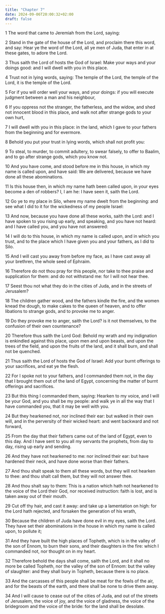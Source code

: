```yaml
---
title: "Chapter 7"
date: 2024-09-06T20:00:32+02:00
draft: false
---
```



1 The word that came to Jeremiah from the Lord, saying:

2 Stand in the gate of the house of the Lord, and proclaim there this word, and say: Hear ye the word of the Lord, all ye men of Juda, that enter in at these gates, to adore the Lord.

3 Thus saith the Lord of hosts the God of Israel: Make your ways and your doings good: and I will dwell with you in this place.

4 Trust not in lying words, saying: The temple of the Lord, the temple of the Lord, it is the temple of the Lord.

5 For if you will order well your ways, and your doings: if you will execute judgment between a man and his neighbour,

6 If you oppress not the stranger, the fatherless, and the widow, and shed not innocent blood in this place, and walk not after strange gods to your own hurt,

7 I will dwell with you in this place: in the land, which I gave to your fathers from the beginning and for evermore.

8 Behold you put your trust in lying words, which shall not profit you:

9 To steal, to murder, to commit adultery, to swear falsely, to offer to Baalim, and to go after strange gods, which you know not.

10 And you have come, and stood before me in this house, in which my name is called upon, and have said: We are delivered, because we have done all these abominations.

11 Is this house then, in which my name hath been called upon, in your eyes become a den of robbers? I, I am he: I have seen it, saith the Lord.

12 Go ye to my place in Silo, where my name dwelt from the beginning: and see what I did to it for the wickedness of my people Israel:

13 And now, because you have done all these works, saith the Lord: and I have spoken to you rising up early, and speaking, and you have not heard: and I have called you, and you have not answered:

14 I will do to this house, in which my name is called upon, and in which you trust, and to the place which I have given you and your fathers, as I did to Silo.

15 And I will cast you away from before my face, as I have cast away all your brethren, the whole seed of Ephraim.

16 Therefore do not thou pray for this people, nor take to thee praise and supplication for them: and do not withstand me: for I will not hear thee.

17 Seest thou not what they do in the cities of Juda, and in the streets of Jerusalem?

18 The children gather wood, and the fathers kindle the fire, and the women knead the dough, to make cakes to the queen of heaven, and to offer libations to strange gods, and to provoke me to anger.

19 Do they provoke me to anger, saith the Lord? is it not themselves, to the confusion of their own countenance?

20 Therefore thus saith the Lord God: Behold my wrath and my indignation is enkindled against this place, upon men and upon beasts, and upon the trees of the field, and upon the fruits of the land, and it shall burn, and shall not be quenched.

21 Thus saith the Lord of hosts the God of Israel: Add your burnt offerings to your sacrifices, and eat ye the flesh.

22 For I spoke not to your fathers, and I commanded them not, in the day that I brought them out of the land of Egypt, concerning the matter of burnt offerings and sacrifices.

23 But this thing I commanded them, saying: Hearken to my voice, and I will be your God, and you shall be my people: and walk ye in all the way that I have commanded you, that it may be well with you.

24 But they hearkened not, nor inclined their ear: but walked in their own will, and in the perversity of their wicked heart: and went backward and not forward,

25 From the day that their fathers came out of the land of Egypt, even to this day. And I have sent to you all my servants the prophets, from day to day, rising up early and sending.

26 And they have not hearkened to me: nor inclined their ear: but have hardened their neck, and have done worse than their fathers.

27 And thou shalt speak to them all these words, but they will not hearken to thee: and thou shalt call them, but they will not answer thee.

28 And thou shalt say to them: This is a nation which hath not hearkened to the voice of the Lord their God, nor received instruction: faith is lost, and is taken away out of their mouth.

29 Cut off thy hair, and cast it away: and take up a lamentation on high: for the Lord hath rejected, and forsaken the generation of his wrath,

30 Because the children of Juda have done evil in my eyes, saith the Lord. They have set their abominations in the house in which my name is called upon, to pollute it;

31 And they have built the high places of Topheth, which is in the valley of the son of Ennom, to burn their sons, and their daughters in the fire: which I commanded not, nor thought on in my heart.

32 Therefore behold the days shall come, saith the Lord, and it shall no more be called Topheth, nor the valley of the son of Ennom: but the valley of slaughter: and they shall bury in Topheth, because there is no place.

33 And the carcasses of this people shall be meat for the fowls of the air, and for the beasts of the earth, and there shall be none to drive them away.

34 And I will cause to cease out of the cities of Juda, and out of the streets of Jerusalem, the voice of joy, and the voice of gladness, the voice of the bridegroom and the voice of the bride: for the land shall be desolate.

